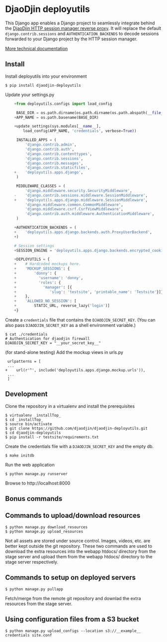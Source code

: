 DjaoDjin deployutils
====================

This Django app enables a Django project to seamlessly integrate behind
the [DjaoDjin HTTP session manager reverse proxy](https://github.com/djaodjin/djaoapp).
It will replace the default ``django.contrib.sessions``
and ``AUTHENTICATION_BACKENDS`` to decode sessions forwarded to your Django
project by the HTTP session manager.

[More technical documentation](https://djaodjin.com/docs/technical/)

Install
-------

Install deployutils into your environment


    $ pip install djaodjin-deployutils


Update your settings.py

``` python
    +from deployutils.configs import load_config

     BASE_DIR = os.path.dirname(os.path.dirname(os.path.abspath(__file__)))
    +APP_NAME = os.path.basename(BASE_DIR)

    +update_settings(sys.modules[__name__],
        load_config(APP_NAME, 'credentials', verbose=True))

     INSTALLED_APPS = (
         'django.contrib.admin',
         'django.contrib.auth',
         'django.contrib.contenttypes',
         'django.contrib.sessions',
         'django.contrib.messages',
         'django.contrib.staticfiles',
    +    'deployutils.apps.django',
     )

     MIDDLEWARE_CLASSES = (
         'django.middleware.security.SecurityMiddleware',
    -    'django.contrib.sessions.middleware.SessionMiddleware',
    +    'deployutils.apps.django.middleware.SessionMiddleware',
         'django.middleware.common.CommonMiddleware',
         'django.middleware.csrf.CsrfViewMiddleware',
         'django.contrib.auth.middleware.AuthenticationMiddleware',
     )

    +AUTHENTICATION_BACKENDS = (
    +    'deployutils.apps.django.backends.auth.ProxyUserBackend',
    +)

    # Session settings
    +SESSION_ENGINE = 'deployutils.apps.django.backends.encrypted_cookies'

    +DEPLOYUTILS = {
    +    # Hardcoded mockups here.
    +    'MOCKUP_SESSIONS': {
    +        'donny': {
    +          'username': 'donny',
    +          'roles': {
    +            'manager': [{
    +               'slug': 'testsite', 'printable_name': 'Testsite'}]}},
    +    },
    +    'ALLOWED_NO_SESSION': [
    +        STATIC_URL, reverse_lazy('login')]
    +}
```

Create a ``credentials`` file that contains the ``DJAODJIN_SECRET_KEY``.
(You can also pass ``DJAODJIN_SECRET_KEY`` as a shell environment variable.)


    $ cat ./credentials
    # Authentication for djaodjin firewall
    DJAODJIN_SECRET_KEY = "__your_secret_key__"


(for stand-alone testing) Add the mockup views in urls.py


     urlpatterns = [
     ...
    +    url(r'^', include('deployutils.apps.django.mockup.urls')),
     ...
     ]


Development
-----------

Clone the repository in a virtualenv and install the prerequisites


    $ virtualenv _installTop_
    $ cd _installTop_
    $ source bin/activate
    $ git clone https://github.com/djaodjin/djaodjin-deployutils.git
    $ cd djaodjin-deployutils
    $ pip install -r testsite/requirements.txt


Create the credentials file with a ``DJAODJIN_SECRET_KEY`` and the empty db.


    $ make initdb


Run the web application


    $ python manage.py runserver


Browse to http://localhost:8000



Bonus commands
--------------

Commands to upload/download resources
-------------------------------------


    $ python manage.py download_resources
    $ python manage.py upload_resources


Not all assets are stored under source control. Images, videos, etc. are
better kept outside the git repository. These two commands are used to
download the extra resources into the webapp htdocs/ directory from
the stage server and upload them from the webapp htdocs/ directory to
the stage server respectively.

Commands to setup on deployed servers
-------------------------------------


    $ python manage.py pullapp


Fetch/merge from the remote git repository and downlad the extra resources
from the stage server.

Using configuration files from a S3 bucket
------------------------------------------


    $ python manage.py upload_configs --location s3://__example__ credentials site.conf
